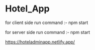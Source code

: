 # Hotel_App

for client side
run command :- npm start

for server side
run command :- npm start

https://hoteladminapp.netlify.app/
